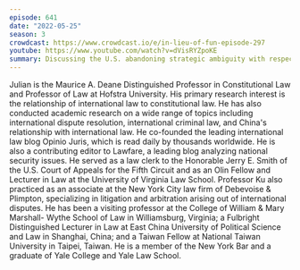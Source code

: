 ```yaml
---
episode: 641
date: "2022-05-25"
season: 3
crowdcast: https://www.crowdcast.io/e/in-lieu-of-fun-episode-297
youtube: https://www.youtube.com/watch?v=dVisRYZpoKE
summary: Discussing the U.S. abandoning strategic ambiguity with respect to Taiwan
---
```

Julian is the Maurice A. Deane Distinguished Professor in Constitutional Law and Professor of Law at Hofstra University. His primary research interest is the relationship of international law to constitutional law. He has also conducted academic research on a wide range of topics including international dispute resolution, international criminal law, and China's relationship with international law. He co-founded the leading international law blog Opinio Juris, which is read daily by thousands worldwide. He is also a contributing editor to Lawfare, a leading blog analyzing national security issues. He served as a law clerk to the Honorable Jerry E. Smith of the U.S. Court of Appeals for the Fifth Circuit and as an Olin Fellow and Lecturer in Law at the University of Virginia Law School. Professor Ku also practiced as an associate at the New York City law firm of Debevoise & Plimpton, specializing in litigation and arbitration arising out of international disputes. He has been a visiting professor at the College of William & Mary Marshall- Wythe School of Law in Williamsburg, Virginia; a Fulbright Distinguished Lecturer in Law at East China University of Political Science and Law in Shanghai, China; and a Taiwan Fellow at National Taiwan University in Taipei, Taiwan. He is a member of the New York Bar and a graduate of Yale College and Yale Law School.
